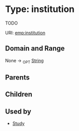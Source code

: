 
# Type: institution


TODO

URI: [emp:institution](https://microbiomedata/schema/emp/institution)


## Domain and Range

None ->  <sub>OPT</sub> [String](types/String.md)

## Parents


## Children


## Used by

 * [Study](Study.md)
